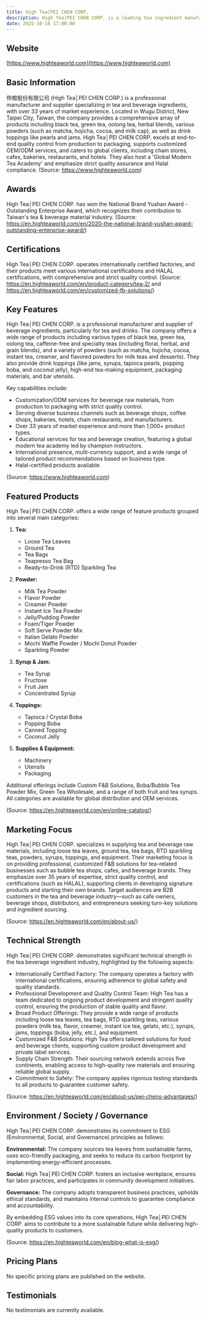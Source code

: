 ```yaml
---
title: High Tea│PEI CHEN CORP.
description: High Tea│PEI CHEN CORP. is a leading tea ingredient manufacturer and supplier based in Taiwan, offering a wide range of tea leaves, powders, toppings, and customized OEM services for beverage and food industries worldwide.
date: 2025-10-16 17:00:00
---
```


## Website

[https://www.highteaworld.com](https://www.highteaworld.com)

## Basic Information

伂橙股份有限公司 (High Tea│PEI CHEN CORP.) is a professional manufacturer and supplier specializing in tea and beverage ingredients, with over 33 years of market experience. Located in Wugu District, New Taipei City, Taiwan, the company provides a comprehensive array of products including black tea, green tea, oolong tea, herbal blends, various powders (such as matcha, hojicha, cocoa, and milk cap), as well as drink toppings like pearls and jams. High Tea│PEI CHEN CORP. excels at end-to-end quality control from production to packaging, supports customized OEM/ODM services, and caters to global clients, including chain stores, cafes, bakeries, restaurants, and hotels. They also host a 'Global Modern Tea Academy' and emphasize strict quality assurance and Halal compliance.
(Source: https://www.highteaworld.com)

## Awards

High Tea│PEI CHEN CORP. has won the National Brand Yushan Award - Outstanding Enterprise Award, which recognizes their contribution to Taiwan's tea & beverage material industry.
(Source: https://en.highteaworld.com/en/2020-the-national-brand-yushan-award-outstanding-enterprise-award/)

## Certifications

High Tea│PEI CHEN CORP. operates internationally certified factories, and their products meet various international certifications and HALAL certifications, with comprehensive and strict quality control.
(Source: https://en.highteaworld.com/en/product-category/tea-2/ and https://en.highteaworld.com/en/customized-fb-solutions/)

## Key Features

High Tea│PEI CHEN CORP. is a professional manufacturer and supplier of beverage ingredients, particularly for tea and drinks. The company offers a wide range of products including various types of black tea, green tea, oolong tea, caffeine-free and specialty teas (including floral, herbal, and grain blends), and a variety of powders (such as matcha, hojicha, cocoa, instant tea, creamer, and flavored powders for milk teas and desserts). They also provide drink toppings (like jams, syrups, tapioca pearls, popping boba, and coconut jelly), high-end tea-making equipment, packaging materials, and bar utensils.

Key capabilities include:

- Customization/ODM services for beverage raw materials, from production to packaging with strict quality control.
- Serving diverse business channels such as beverage shops, coffee shops, bakeries, hotels, chain restaurants, and manufacturers.
- Over 33 years of market experience and more than 1,000+ product types.
- Educational services for tea and beverage creation, featuring a global modern tea academy led by champion instructors.
- International presence, multi-currency support, and a wide range of tailored product recommendations based on business type.
- Halal-certified products available.

(Source: https://www.highteaworld.com)

## Featured Products

High Tea│PEI CHEN CORP. offers a wide range of feature products grouped into several main categories:

1. **Tea:**
   - Loose Tea Leaves
   - Ground Tea
   - Tea Bags
   - Teapresso Tea Bag
   - Ready-to-Drink (RTD) Sparkling Tea

2. **Powder:**
   - Milk Tea Powder
   - Flavor Powder
   - Creamer Powder
   - Instant Ice Tea Powder
   - Jelly/Pudding Powder
   - Foam/Tiger Powder
   - Soft Serve Powder Mix
   - Italian Gelato Powder
   - Mochi Waffle Powder / Mochi Donut Powder
   - Sparkling Powder

3. **Syrup & Jam:**
   - Tea Syrup
   - Fructose
   - Fruit Jam
   - Concentrated Syrup

4. **Toppings:**
   - Tapioca / Crystal Boba
   - Popping Boba
   - Canned Topping
   - Coconut Jelly

5. **Supplies & Equipment:**
   - Machinery
   - Utensils
   - Packaging

Additional offerings include Custom F&B Solutions, Boba/Bubble Tea Powder Mix, Green Tea Wholesale, and a range of both fruit and tea syrups. All categories are available for global distribution and OEM services.

(Source: https://en.highteaworld.com/en/online-catalog/)

## Marketing Focus

High Tea│PEI CHEN CORP. specializes in supplying tea and beverage raw materials, including loose tea leaves, ground tea, tea bags, RTD sparkling teas, powders, syrups, toppings, and equipment. Their marketing focus is on providing professional, customized F&B solutions for tea-related businesses such as bubble tea shops, cafes, and beverage brands. They emphasize over 35 years of expertise, strict quality control, and certifications (such as HALAL), supporting clients in developing signature products and starting their own brands. Target audiences are B2B customers in the tea and beverage industry—such as cafe owners, beverage shops, distributors, and entrepreneurs seeking turn-key solutions and ingredient sourcing.

(Source: https://en.highteaworld.com/en/about-us/)

## Technical Strength

High Tea│PEI CHEN CORP. demonstrates significant technical strength in the tea beverage ingredient industry, highlighted by the following aspects:

- Internationally Certified Factory: The company operates a factory with international certifications, ensuring adherence to global safety and quality standards.
- Professional Development and Quality Control Team: High Tea has a team dedicated to ongoing product development and stringent quality control, ensuring the production of stable quality and flavor.
- Broad Product Offerings: They provide a wide range of products including loose tea leaves, tea bags, RTD sparkling teas, various powders (milk tea, flavor, creamer, instant ice tea, gelato, etc.), syrups, jams, toppings (boba, jelly, etc.), and equipment.
- Customized F&B Solutions: High Tea offers tailored solutions for food and beverage clients, supporting custom product development and private label services.
- Supply Chain Strength: Their sourcing network extends across five continents, enabling access to high-quality raw materials and ensuring reliable global supply.
- Commitment to Safety: The company applies rigorous testing standards to all products to guarantee customer safety.

(Source: https://en.highteaworld.com/en/about-us/pei-chens-advantages/)

## Environment / Society / Governance

High Tea│PEI CHEN CORP. demonstrates its commitment to ESG (Environmental, Social, and Governance) principles as follows:

**Environmental:**
The company sources tea leaves from sustainable farms, uses eco-friendly packaging, and seeks to reduce its carbon footprint by implementing energy-efficient processes.

**Social:**
High Tea│PEI CHEN CORP. fosters an inclusive workplace, ensures fair labor practices, and participates in community development initiatives.

**Governance:**
The company adopts transparent business practices, upholds ethical standards, and maintains internal controls to guarantee compliance and accountability.

By embedding ESG values into its core operations, High Tea│PEI CHEN CORP. aims to contribute to a more sustainable future while delivering high-quality products to customers.

(Source: https://en.highteaworld.com/en/blog-what-is-esg/)

## Pricing Plans

No specific pricing plans are published on the website.

## Testimonials

No testimonials are currently available.